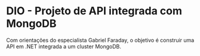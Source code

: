 # DIO - Projeto de API integrada com MongoDB

Com orientações do especialista Gabriel Faraday, o objetivo é construir  uma API em .NET integrada a um cluster MongoDB.
